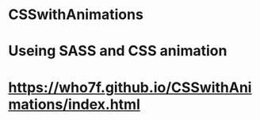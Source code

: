 # CSSwithAnimations
# Useing SASS and CSS animation
# https://who7f.github.io/CSSwithAnimations/index.html
